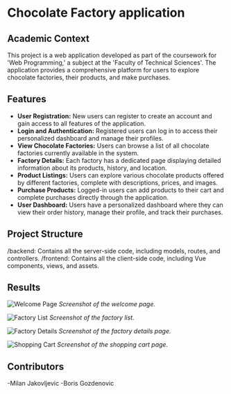 # Chocolate Factory application



## Academic Context

This project is a web application developed as part of the coursework for 'Web Programming,' a subject at the 'Faculty of Technical Sciences'. The application provides a comprehensive platform for users to explore chocolate factories, their products, and make purchases.

## Features

- **User Registration:** New users can register to create an account and gain access to all features of the application.
- **Login and Authentication:** Registered users can log in to access their personalized dashboard and manage their profiles.
- **View Chocolate Factories:** Users can browse a list of all chocolate factories currently available in the system.
- **Factory Details:** Each factory has a dedicated page displaying detailed information about its products, history, and location.
- **Product Listings:** Users can explore various chocolate products offered by different factories, complete with descriptions, prices, and images.
- **Purchase Products:** Logged-in users can add products to their cart and complete purchases directly through the application.
- **User Dashboard:** Users have a personalized dashboard where they can view their order history, manage their profile, and track their purchases.

## Project Structure

/backend: Contains all the server-side code, including models, routes, and controllers.
/frontend: Contains all the client-side code, including Vue components, views, and assets.

## Results

![Welcome Page](images/slika1.png)
*Screenshot of the welcome page.*

![Factory List](images/slika2.png)
*Screenshot of the factory list.*

![Factory Details](images/slika3.png)
*Screenshot of the factory details page.*

![Shopping Cart](images/slika4.png)
*Screenshot of the shopping cart page.*

## Contributors

-Milan Jakovljevic
-Boris Gozdenovic 
